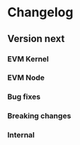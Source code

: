 # Changelog

## Version next

### EVM Kernel

### EVM Node

### Bug fixes

### Breaking changes

### Internal
